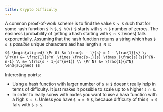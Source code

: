 ```yaml
---
title: Crypto Difficulty
---
```


A common proof-of-work scheme is to find the value `$ v $` such that
for some hash function `$ h $`, `$ h(v) $` starts with `$ n $` number
of zeroes. The easiness (probability of getting a hash starting with
`$ n $` zeroes) falls exponentially. Assuming that the hash function
returns a string which has `$ s $` *possible* unique characters and
has length `$ N $`:

`$$
\begin{aligned}
\Pr(0) &= \frac{s - 1}{s} = 1 - \frac{1}{s} \\
\Pr(n) &= \frac{1}{s^n} \times \frac{s-1}{s} \times (\frac{s}{s})^{N-n-1} \\
       &= \frac{s - 1}{s^{n+1}} \\
\Pr(N) &= \frac{1}{s^N}
\end{aligned}
$$`

Interesting points:

 - Using a hash function with larger number of `$ N $` doesn't really
 help in terms of difficulty. It just makes it possible to scale up
 to a higher `$ n $`.
 - In order to really screw with nodes you want to use a hash function
 with a high `$ s $`. Unless you have `$ n = 0 $`, because difficulty
 of this `$ n $` falls with `$ s $`.
